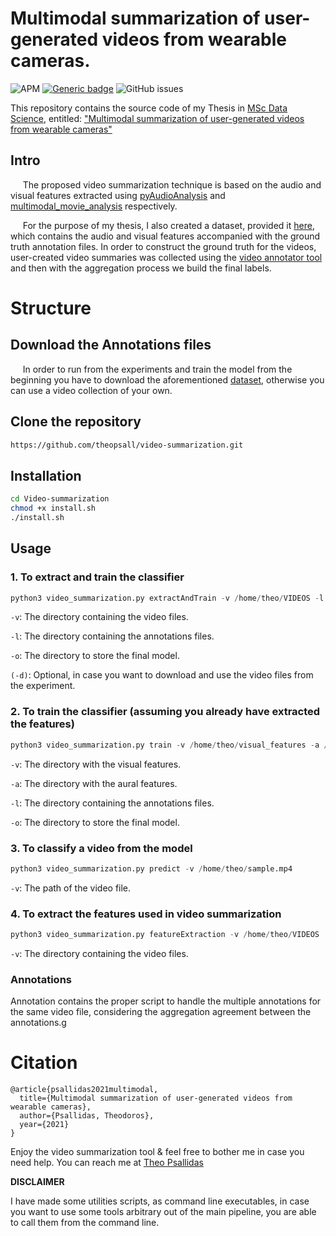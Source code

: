 # Multimodal summarization of user-generated videos from wearable cameras.

![APM](https://img.shields.io/apm/l/vim-mode?style=plastic)
[![Generic badge](https://img.shields.io/badge/python-3.8-green.svg?style=plastic)](https://shields.io/)
![GitHub issues](https://img.shields.io/github/issues/theopsall/Video-Summarization?style=plastic)

This repository contains the source code of my Thesis in [MSc Data Science](http://msc-data-science.iit.demokritos.gr/), entitled: <ins>"Multimodal summarization of user-generated videos from wearable cameras"</ins>

## Intro

&nbsp;&nbsp;&nbsp;&nbsp; The proposed video summarization technique is based on the audio and visual features extracted using [pyAudioAnalysis](https://github.com/tyiannak/pyAudioAnalysis) and [multimodal_movie_analysis](https://github.com/tyiannak/multimodal_movie_analysis) respectively.

&nbsp;&nbsp;&nbsp;&nbsp; For the purpose of my thesis, I also created a dataset, provided it [here](https://drive.google.com/drive/folders/1-nBp2zJKXsUe2xa9DtxonNdZ6frwWkMp?usp=sharing), which contains the audio and visual features accompanied with the ground truth annotation files. In order to construct the ground truth for the videos, user-created video summaries was collected using the [video annotator tool](https://github.com/theopsall/video_annotator) and then with the aggregation process we build the final labels.

# Structure

## Download the Annotations files

&nbsp;&nbsp;&nbsp;&nbsp; In order to run from the experiments and train the model from the beginning you have to download the aforementioned [dataset](https://drive.google.com/drive/folders/1-nBp2zJKXsUe2xa9DtxonNdZ6frwWkMp?usp=sharing), otherwise you can use a video collection of your own.

## Clone the repository

```bash
https://github.com/theopsall/video-summarization.git
```

## Installation

```bash
cd Video-summarization
chmod +x install.sh
./install.sh
```

## Usage

### 1. To extract and train the classifier

```python
python3 video_summarization.py extractAndTrain -v /home/theo/VIDEOS -l /home/theo/LABELS -o /home/theo/videoSummary -d
```

`-v`: The directory containing the video files.

`-l`: The directory containing the annotations files.

`-o`: The directory to store the final model.

`(-d)`: Optional, in case you want to download and use the video files from the experiment.

### 2. To train the classifier (assuming you already have extracted the features)

```python
python3 video_summarization.py train -v /home/theo/visual_features -a /home/theo/aural_features -l /home/theo/LABELS -o /home/theo/videoSummary
```

`-v`: The directory with the visual features.

`-a`: The directory with the aural features.

`-l`: The directory containing the annotations files.

`-o`: The directory to store the final model.

### 3. To classify a video from the model

```python
python3 video_summarization.py predict -v /home/theo/sample.mp4
```

`-v`: The path of the video file.

### 4. To extract the features used in video summarization

```python
python3 video_summarization.py featureExtraction -v /home/theo/VIDEOS
```

`-v`: The directory containing the video files.

### Annotations

Annotation contains the proper script to handle the multiple annotations for the same video file,
considering the aggregation agreement between the annotations.g

# Citation

```
@article{psallidas2021multimodal,
  title={Multimodal summarization of user-generated videos from wearable cameras},
  author={Psallidas, Theodoros},
  year={2021}
}
```

Enjoy the video summarization tool & feel free to bother me in case you need help. You can reach me at
[Theo Psallidas](mailto:theopsall@gmail.com.com?subject=[GitHub]%20Mutlimodal%20Video%20Summarization)

**DISCLAIMER**

I have made some utilities scripts, as command line executables, in case you want to use some tools arbitrary out of the main pipeline, you are able to call them from the command line.
